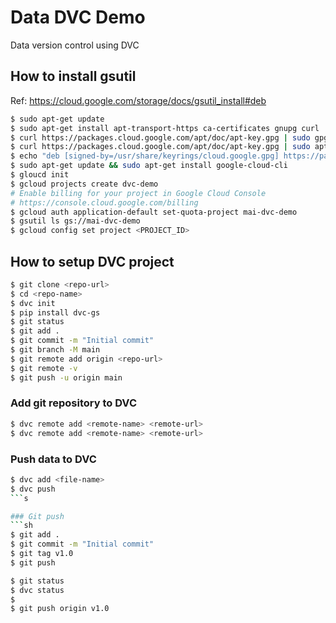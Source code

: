 # Data DVC Demo
Data version control using DVC
 
 ## How to install gsutil
 Ref: https://cloud.google.com/storage/docs/gsutil_install#deb
 ```sh
 $ sudo apt-get update
 $ sudo apt-get install apt-transport-https ca-certificates gnupg curl
 $ curl https://packages.cloud.google.com/apt/doc/apt-key.gpg | sudo gpg --dearmor -o /usr/share/keyrings/cloud.google.gpg
 $ curl https://packages.cloud.google.com/apt/doc/apt-key.gpg | sudo apt-key add -
 $ echo "deb [signed-by=/usr/share/keyrings/cloud.google.gpg] https://packages.cloud.google.com/apt cloud-sdk main" | sudo tee -a /etc/apt/sources.list.d/google-cloud-sdk.list
 $ sudo apt-get update && sudo apt-get install google-cloud-cli
$ gloucd init
$ gcloud projects create dvc-demo
# Enable billing for your project in Google Cloud Console
# https://console.cloud.google.com/billing
$ gcloud auth application-default set-quota-project mai-dvc-demo
$ gsutil ls gs://mai-dvc-demo
$ gcloud config set project <PROJECT_ID>
 ```
## How to setup DVC project

```sh
$ git clone <repo-url>
$ cd <repo-name>
$ dvc init
$ pip install dvc-gs
$ git status
$ git add .
$ git commit -m "Initial commit"
$ git branch -M main
$ git remote add origin <repo-url>
$ git remote -v
$ git push -u origin main
```
### Add git repository to DVC
```sh
$ dvc remote add <remote-name> <remote-url>
$ dvc remote add <remote-name> <remote-url>
```

### Push data to DVC
```sh
$ dvc add <file-name>
$ dvc push
```s

### Git push
```sh
$ git add .
$ git commit -m "Initial commit"
$ git tag v1.0
$ git push 
```
```sh
$ git status
$ dvc status
$ 
$ git push origin v1.0
```